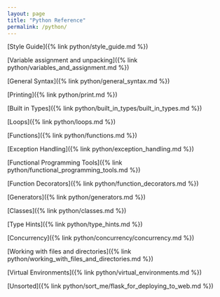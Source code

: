 ```yaml
---
layout: page
title: "Python Reference"
permalink: /python/
---
```


[comment]: <> (TODO: Look at https://docs.python.org/3/library/stdtypes.html for a comprehensive list of Python built in types you can use for organizing your notes.)
[comment]: <> (TODO: The above link is also a good starting point for what to add to notes for each type.)

[Style Guide]({% link python/style_guide.md %})

[Variable assignment and unpacking]({% link python/variables_and_assignment.md %})

[General Syntax]({% link python/general_syntax.md %})

[Printing]({% link python/print.md %})

[Built in Types]({% link python/built_in_types/built_in_types.md %})

[Loops]({% link python/loops.md %})

[Functions]({% link python/functions.md %})

[Exception Handling]({% link python/exception_handling.md %})

[Functional Programming Tools]({% link python/functional_programming_tools.md %})

[Function Decorators]({% link python/function_decorators.md %})

[Generators]({% link python/generators.md %})

[Classes]({% link python/classes.md %})

[Type Hints]({% link python/type_hints.md %})

[Concurrency]({% link python/concurrency/concurrency.md %})

[Working with files and directories]({% link python/working_with_files_and_directories.md %})

[Virtual Environments]({% link python/virtual_environments.md %})

[Unsorted]({% link python/sort_me/flask_for_deploying_to_web.md %})


